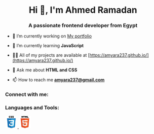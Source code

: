 <h1 align="center">Hi 👋, I'm Ahmed Ramadan</h1>
<h3 align="center">A passionate frontend developer from Egypt</h3>


- 🔭 I’m currently working on [My portfolio](https://amyara237.github.io/)

- 🌱 I’m currently learning **JavaScript**

- 👨‍💻 All of my projects are available at [https://amyara237.github.io/](https://amyara237.github.io/)

- 💬 Ask me about **HTML and CSS**

- 📫 How to reach me **amyara237@gmail.com**

<h3 align="left">Connect with me:</h3>
<p align="left">
</p>

<h3 align="left">Languages and Tools:</h3>
<p align="left"> <a href="https://www.w3schools.com/css/" target="_blank" rel="noreferrer"> <img src="https://raw.githubusercontent.com/devicons/devicon/master/icons/css3/css3-original-wordmark.svg" alt="css3" width="40" height="40"/> </a> <a href="https://www.w3.org/html/" target="_blank" rel="noreferrer"> <img src="https://raw.githubusercontent.com/devicons/devicon/master/icons/html5/html5-original-wordmark.svg" alt="html5" width="40" height="40"/> </a> </p>
